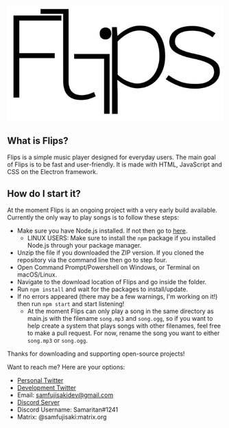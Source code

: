 ![Flips Logo](flips.png)

## What is Flips?
Flips is a simple music player designed for everyday users. The main goal of Flips is to be fast and user-friendly. It is made with HTML, JavaScript and CSS on the Electron framework.

## How do I start it?
At the moment Flips is an ongoing project with a very early build available. Currently the only way to play songs is to follow these steps:

* Make sure you have Node.js installed. If not then go to [here](https://nodejs.org).
  * LINUX USERS: Make sure to install the `npm` package if you installed Node.js through your package manager.
* Unzip the file if you downloaded the ZIP version. If you cloned the repository via the command line then go to step four.
* Open Command Prompt/Powershell on Windows, or Terminal on macOS/Linux.
* Navigate to the download location of Flips and go inside the folder.
* Run `npm install` and wait for the packages to install/update.
* If no errors appeared (there may be a few warnings, I'm working on it!) then run `npm start` and start listening!
  * At the moment Flips can only play a song in the same directory as main.js with the filename `song.mp3` and `song.ogg`, so if you want to help create a system that plays songs with other filenames, feel free to make a pull request. For now, rename the song you want to either `song.mp3` or `song.ogg`.

Thanks for downloading and supporting open-source projects!

Want to reach me? Here are your options:
* [Personal Twitter](https://twitter.com/malachyallen)
* [Development Twitter](https://twitter.com/SamFujisaki)
* Email: samfujisakidev@gmail.com
* [Discord Server](https://discord.gg/5gAAFae)
* Discord Username: Samaritan#1241
* Matrix: @samfujisaki:matrix.org

